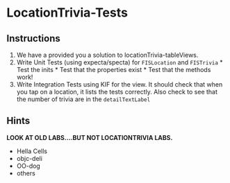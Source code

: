 

# LocationTrivia-Tests

## Instructions

  1. We have a provided you a solution to locationTrivia-tableViews.
  2. Write Unit Tests (using expecta/specta) for `FISLocation` and `FISTrivia`
    * Test the inits
    * Test that the properties exist
    * Test that the methods work!
  3. Write Integration Tests using KIF for the view. It should check that when
     you tap on a location, it lists the tests correctly. Also check  to see that the number of trivia are in the `detailTextLabel`

## Hints

  **LOOK AT OLD LABS....BUT NOT LOCATIONTRIVIA LABS.**

  * Hella Cells
  * objc-deli
  * OO-dog
  * others
